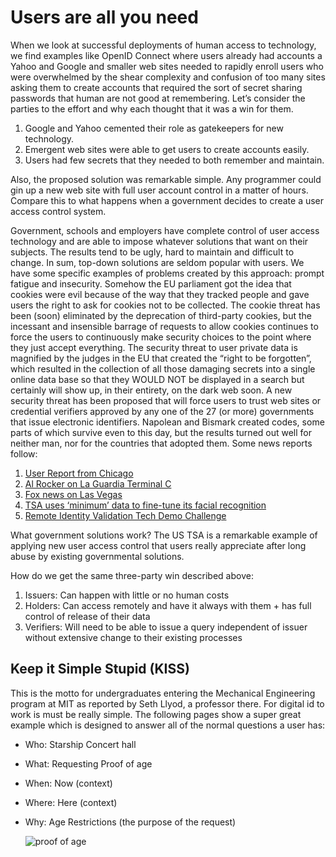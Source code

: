# Users are all you need

When we look at successful deployments of human access to technology, we find examples like OpenID Connect where users already had accounts a Yahoo and Google and smaller web sites needed to rapidly enroll users who were overwhelmed by the shear complexity and confusion of too many sites asking them to create accounts that required the sort of secret sharing passwords that human are not good at remembering. Let’s consider the parties to the effort and why each thought that it was a win for them.

1. Google and Yahoo cemented their role as gatekeepers for new technology.
2. Emergent web sites were able to get users to create accounts easily.
3. Users had few secrets that they needed to both remember and maintain.

Also, the proposed solution was remarkable simple. Any programmer could gin up a new web site with full user account control in a matter of hours. Compare this to what happens when a government decides to create a user access control system.

Government, schools and employers have complete control of user access technology and are able to impose whatever solutions that want on their subjects. The results tend to be ugly, hard to maintain and difficult to change. In sum, top-down solutions are seldom popular with users. We have some specific examples of problems created by this approach: prompt fatigue and insecurity. Somehow the EU parliament got the idea that cookies were evil because of the way that they tracked people and gave users the right to ask for cookies not to be collected. The cookie threat has been (soon) eliminated by the deprecation of third-party cookies, but the incessant and insensible barrage of requests to allow cookies continues to force the users to continuously make security choices to the point where they just accept everything. The security threat to user private data is magnified by the judges in the EU that created the “right to be forgotten”, which resulted in the collection of all those damaging secrets into a single online data base so that they WOULD NOT be displayed in a search but certainly will show up, in their entirety, on the dark web soon. A new security threat has been proposed that will force users to trust web sites or credential verifiers approved by any one of the 27 (or more) governments that issue electronic identifiers. Napolean and Bismark created codes, some parts of which survive even to this day, but the results turned out well for neither man, nor for the countries that adopted them. Some news reports follow:

1. [User Report from Chicago](https://thepointsguy.com/news/united-precheck-touchless-id-ohare/)
2. [Al Rocker on La Guardia Terminal C](https://www.instagram.com/reel/C33LjrYOxbf/?igsh=MXh5c3dwNjBmdGhubw%3D%3D)
3. [Fox news on Las Vegas](https://fox59.com/news/national-world/airport-self-screening-security-lanes-being-tested-in-las-vegas/)
4. [TSA uses ‘minimum’ data to fine-tune its facial recognition](https://www.nextgov.com/emerging-tech/2024/01/tsa-uses-minimum-data-fine-tune-its-facial-recognition-some-experts-still-worry/393672/)
5. [Remote Identity Validation Tech Demo Challenge](https://www.dhs.gov/science-and-technology/news/2024/01/23/dhs-st-announces-track-3-remote-identity-validation-tech-demo-challenge)

What government solutions work? The US TSA is a remarkable example of applying new user access control that users really appreciate after long abuse by existing governmental solutions.

How do we get the same three-party win described above:

1. Issuers: Can happen with little or no human costs
2. Holders: Can access remotely and have it always with them + has full control of release of their data
3. Verifiers: Will need to be able to issue a query independent of issuer without extensive change to their existing processes

## Keep it Simple Stupid (KISS)

This is the motto for undergraduates entering the Mechanical Engineering program at MIT as reported by Seth Llyod, a professor there. For digital id to work is must be really simple. The following pages show a super great example which is designed to answer all of the normal questions a user has:

- Who: Starship Concert hall
- What: Requesting Proof of age
- When: Now (context)
- Where: Here (context)
- Why: Age Restrictions (the purpose of the request)

  ![proof of age](https://github.com/TomCJones/All-you-need/assets/11299542/470bc81d-f095-47f8-a652-dbe431d11a23)



